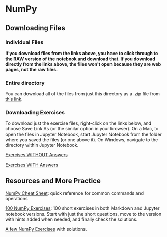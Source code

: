 # NumPy

## Downloading Files

### Individual Files

**If you download files from the links above, you have to click through to the RAW version of the notebook and download that.  If you download directly from the links above, the files won't open because they are web pages, not the raw files.**

### Entire directory

You can download all of the files from just this directory as a .zip file from [this link](https://minhaskamal.github.io/DownGit/#/home?url=https://github.com/nuitrcs/pythonworkshops/tree/master/dataanalysis/numpy).

### Downloading Exercises

To download just the exercise files, right-click on the links below, and choose Save Link As (or the similar option in your browser).  On a Mac, to open the files in Jupyter Notebook, start Jupyter Notebook from the folder where you saved the files (or one above it).  On Windows, navigate to the directory within Jupyter Notebook.

[Exercises WITHOUT Answers](https://github.com/nuitrcs/pythonworkshops/raw/master/dataanalysis/numpy/numpy_exercises.ipynb)

[Exercises WITH Answers](https://github.com/nuitrcs/pythonworkshops/raw/master/dataanalysis/numpy/numpy_exercises_with_answers.ipynb)

## Resources and More Practice

[NumPy Cheat Sheet](https://s3.amazonaws.com/assets.datacamp.com/blog_assets/Numpy_Python_Cheat_Sheet.pdf): quick reference for common commands and operations

[100 NumPy Exercises](https://github.com/rougier/numpy-100): 100 short exercises in both Markdown and Jupyter notebook versions.  Start with just the short questions, move to the version with hints added when needed, and finally check the solutions.

[A few NumPy Exercises](http://www.scipy-lectures.org/intro/numpy/exercises.html) with solutions.
